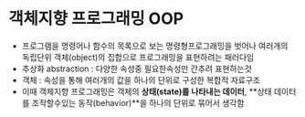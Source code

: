 # 객체지향 프로그래밍 OOP
- 프로그램을 명령어나 함수의 목록으로 보는 명령형프로그래밍을 벗어나 여러개의 독립단위 객체(object)의 집합으로 프로그래밍을 표현하려는 패러다임
- 추상화 abstraction : 다양한 속성중 필요한속성만 간추려 표현하는것
- 객체 : 속성을 통해 여러개의 값을 하나의 단위로 구성한 복합적 자료구조
- 이때 객체지향 프로그래밍은 객체의 **상태(state)를 나타내는 데이터**, **상태 데이터를 조작할수있는 동작(behavior)**을 하나의 단위로 묶어서 생각함


